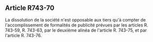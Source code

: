 Article R743-70
----
La dissolution de la société n'est opposable aux tiers qu'à compter de
l'accomplissement de formalités de publicité prévues par les articles R. 743-59,
R. 743-63, par le deuxième alinéa de l'article R. 743-75, et par l'article R.
743-76.
